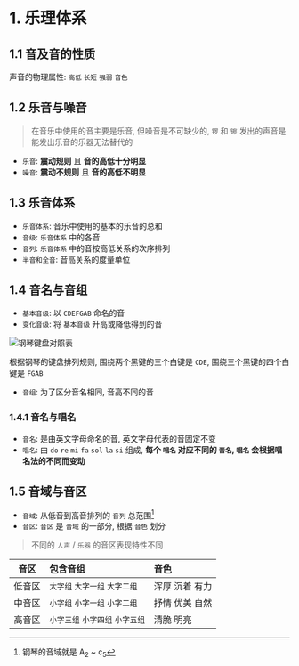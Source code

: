 # 1. 乐理体系

## 1.1 音及音的性质
声音的物理属性: `高低` `长短` `强弱` `音色`

## 1.2 乐音与噪音
> 在音乐中使用的音主要是乐音, 但噪音是不可缺少的, `锣` 和 `镲` 发出的声音是能发出乐音的乐器无法替代的

- `乐音`: **震动规则** 且 **音的高低十分明显**
- `噪音`: **震动不规则** 且 **音的高低不明显**

## 1.3 乐音体系
- `乐音体系`: 音乐中使用的基本的乐音的总和
- `音级`: `乐音体系` 中的各音
- `音列`: `乐音体系` 中的音按高低关系的次序排列
- `半音和全音`: 音高关系的度量单位

## 1.4 音名与音组
- `基本音级`: 以 `CDEFGAB` 命名的音
- `变化音级`: 将 `基本音级` 升高或降低得到的音

![钢琴键盘对照表](https://appwk.baidu.com/naapi/doc/view?ih=874&o=png_6_0_0_0_131_1263_629_1263_892.83&iw=1755&ix=0&iy=0&aimw=1755&rn=1&doc_id=a2a1ccaed5bbfd0a795673d1&pn=1&sign=b36625ceb97920b5b434e8aaf04d30a4&type=1&app_ver=2.9.8.2&ua=bd_800_800_IncredibleS_2.9.8.2_2.3.7&bid=1&app_ua=IncredibleS&uid=&cuid=&fr=3&Bdi_bear=WIFI&from=3_10000&bduss=&pid=1&screen=800_800&sys_ver=2.3.7)

根据钢琴的键盘排列规则, 围绕两个黑键的三个白键是 `CDE`, 围绕三个黑键的四个白键是 `FGAB`

- `音组`: 为了区分音名相同, 音高不同的音

### 1.4.1 音名与唱名
- `音名`: 是由英文字母命名的音, 英文字母代表的音固定不变
- `唱名`: 由 `do` `re` `mi` `fa` `sol` `la` `si` 组成, **每个 `唱名` 对应不同的 `音名`, `唱名` 会根据唱名法的不同而变动**

## 1.5 音域与音区
- `音域`: 从低音到高音排列的 `音列` 总范围[^area]
- `音区`: `音区` 是 `音域` 的一部分, 根据 `音色` 划分

> 不同的 `人声` / `乐器` 的音区表现特性不同

音区 | 包含音组 | 音色
--- |:--- |:---
低音区 | `大字组`  `大字一组`  `大字二组` | 浑厚 沉着 有力
中音区 | `小字组`  `小字一组`  `小字二组` | 抒情 优美 自然
高音区 | `小字三组`  `小字四组`  `小字五组` | 清脆 明亮

[^area]: 钢琴的音域就是 A<sub>2</sub> ~ c<sub>5</sub>